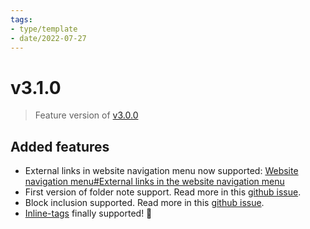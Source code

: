 ```yaml
---
tags:
- type/template
- date/2022-07-27
---
```

   
# v3.1.0   
> Feature version of [v3.0.0](../Changelog/v3.0.0.md)   
   
## Added features   
   
- External links in website navigation menu now supported: [Website navigation menu#External links in the website navigation menu](../Configurations/Website%20navigation%20menu.md#external-links-in-the-website-navigation-menu)   
- First version of folder note support. Read more in this [github issue](https://github.com/obsidian-html/obsidian-html/issues/288).   
- Block inclusion supported. Read more in this [github issue](https://github.com/obsidian-html/obsidian-html/issues/288).   
- [Inline-tags](../Demonstrations/Implementing%20inline%20tags.md) finally supported! 🎉